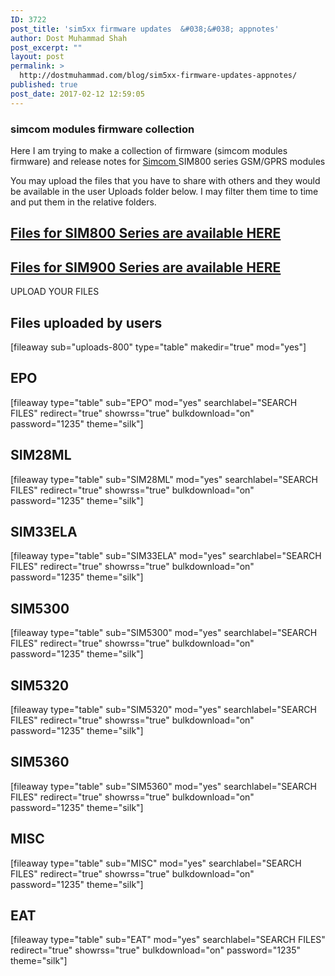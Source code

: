 ```yaml
---
ID: 3722
post_title: 'sim5xx firmware updates  &#038;&#038; appnotes'
author: Dost Muhammad Shah
post_excerpt: ""
layout: post
permalink: >
  http://dostmuhammad.com/blog/sim5xx-firmware-updates-appnotes/
published: true
post_date: 2017-02-12 12:59:05
---
```

<h3>simcom modules firmware collection</h3>
Here I am trying to make a collection of firmware (simcom modules firmware) and release notes for <a href="http://simcomm2m.com/En/" target="_blank">Simcom </a>SIM800 series GSM/GPRS modules

You may upload the files that you have to share with others and they would be available in the user Uploads folder below. I may filter them time to time and put them in the relative folders.

<!--more-->
<h2><a href="http://dostmuhammad.com/blog/sim800-series-firmware-update-appnotes/">Files for SIM800 Series are available HERE</a></h2>
<h2><a href="http://dostmuhammad.com/blog/sim900-firmware-update-tutorials-appnotes/">Files for SIM900 Series are available HERE</a></h2>
UPLOAD YOUR FILES
<h2>Files uploaded by users</h2>
[fileaway sub="uploads-800" type="table" makedir="true" mod="yes"]
<h2>EPO</h2>
[fileaway type="table" sub="EPO" mod="yes" searchlabel="SEARCH FILES" redirect="true" showrss="true" bulkdownload="on" password="1235" theme="silk"]
<h2>SIM28ML</h2>
[fileaway type="table" sub="SIM28ML" mod="yes" searchlabel="SEARCH FILES" redirect="true" showrss="true" bulkdownload="on" password="1235" theme="silk"]
<h2>SIM33ELA</h2>
[fileaway type="table" sub="SIM33ELA" mod="yes" searchlabel="SEARCH FILES" redirect="true" showrss="true" bulkdownload="on" password="1235" theme="silk"]
<h2>SIM5300</h2>
[fileaway type="table" sub="SIM5300" mod="yes" searchlabel="SEARCH FILES" redirect="true" showrss="true" bulkdownload="on" password="1235" theme="silk"]
<h2>SIM5320</h2>
[fileaway type="table" sub="SIM5320" mod="yes" searchlabel="SEARCH FILES" redirect="true" showrss="true" bulkdownload="on" password="1235" theme="silk"]
<h2>SIM5360</h2>
[fileaway type="table" sub="SIM5360" mod="yes" searchlabel="SEARCH FILES" redirect="true" showrss="true" bulkdownload="on" password="1235" theme="silk"]
<h2>MISC</h2>
[fileaway type="table" sub="MISC" mod="yes" searchlabel="SEARCH FILES" redirect="true" showrss="true" bulkdownload="on" password="1235" theme="silk"]
<h2>EAT</h2>
[fileaway type="table" sub="EAT" mod="yes" searchlabel="SEARCH FILES" redirect="true" showrss="true" bulkdownload="on" password="1235" theme="silk"]
